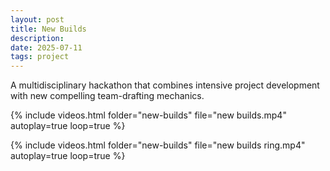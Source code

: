 ```yaml
---
layout: post
title: New Builds
description: 
date: 2025-07-11
tags: project
---
```

A multidisciplinary hackathon that combines intensive project development with new compelling team-drafting mechanics.

{% include videos.html 
   folder="new-builds"
   file="new builds.mp4"
   autoplay=true 
   loop=true %}

{% include videos.html 
   folder="new-builds"
   file="new builds ring.mp4"
   autoplay=true 
   loop=true %}